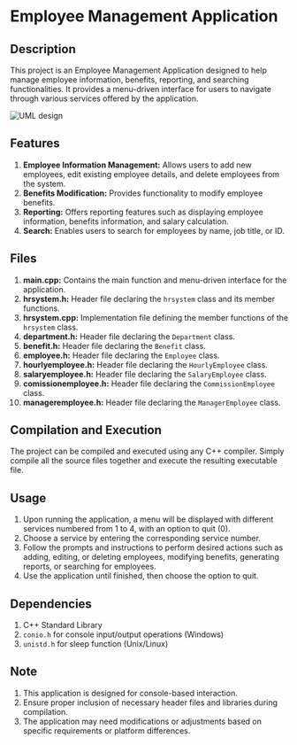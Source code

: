 
# Employee Management Application

## Description
This project is an Employee Management Application designed to help manage employee information, benefits, reporting, and searching functionalities. It provides a menu-driven interface for users to navigate through various services offered by the application.

![UML design](https://i.imgur.com/jNOdAkj.png)

## Features
1. **Employee Information Management:** Allows users to add new employees, edit existing employee details, and delete employees from the system.
2. **Benefits Modification:** Provides functionality to modify employee benefits.
3. **Reporting:** Offers reporting features such as displaying employee information, benefits information, and salary calculation.
4. **Search:** Enables users to search for employees by name, job title, or ID.

## Files
1. **main.cpp:** Contains the main function and menu-driven interface for the application.
2. **hrsystem.h:** Header file declaring the `hrsystem` class and its member functions.
3. **hrsystem.cpp:** Implementation file defining the member functions of the `hrsystem` class.
4. **department.h:** Header file declaring the `Department` class.
5. **benefit.h:** Header file declaring the `Benefit` class.
6. **employee.h:** Header file declaring the `Employee` class.
7. **hourlyemployee.h:** Header file declaring the `HourlyEmployee` class.
8. **salaryemployee.h:** Header file declaring the `SalaryEmployee` class.
9. **comissionemployee.h:** Header file declaring the `CommissionEmployee` class.
10. **manageremployee.h:** Header file declaring the `ManagerEmployee` class.

## Compilation and Execution
The project can be compiled and executed using any C++ compiler. Simply compile all the source files together and execute the resulting executable file.

## Usage
1. Upon running the application, a menu will be displayed with different services numbered from 1 to 4, with an option to quit (0).
2. Choose a service by entering the corresponding service number.
3. Follow the prompts and instructions to perform desired actions such as adding, editing, or deleting employees, modifying benefits, generating reports, or searching for employees.
4. Use the application until finished, then choose the option to quit.

## Dependencies
1. C++ Standard Library
2. `conio.h` for console input/output operations (Windows)
3. `unistd.h` for sleep function (Unix/Linux)

## Note
1. This application is designed for console-based interaction.
2. Ensure proper inclusion of necessary header files and libraries during compilation.
3. The application may need modifications or adjustments based on specific requirements or platform differences.
